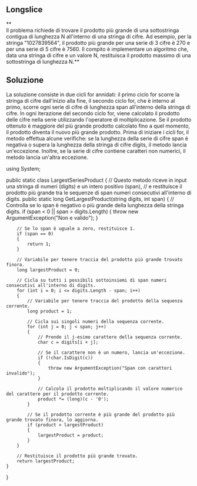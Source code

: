 ## Longslice
**  
Il problema richiede di trovare il prodotto più grande di una sottostringa contigua di lunghezza N all'interno di una stringa di cifre. Ad esempio, per la stringa "1027839564", il prodotto più grande per una serie di 3 cifre è 270 e per una serie di 5 cifre è 7560. Il compito è implementare un algoritmo che, data una stringa di cifre e un valore N, restituisca il prodotto massimo di una sottostringa di lunghezza N.**

## Soluzione
La soluzione consiste in due cicli for annidati: il primo ciclo for scorre la stringa di cifre dall'inizio alla fine, il secondo ciclo for, che è interno al primo, scorre ogni serie di cifre di lunghezza span all'interno della stringa di cifre. In ogni iterazione del secondo ciclo for, viene calcolato il prodotto delle cifre nella serie utilizzando l'operatore di moltiplicazione. Se il prodotto ottenuto è maggiore del più grande prodotto calcolato fino a quel momento, il prodotto diventa il nuovo più grande prodotto. Prima di iniziare i cicli for, il metodo effettua alcune verifiche: se la lunghezza della serie di cifre span è negativa o supera la lunghezza della stringa di cifre digits, il metodo lancia un'eccezione. Inoltre, se la serie di cifre contiene caratteri non numerici, il metodo lancia un'altra eccezione.


using System;

public static class LargestSeriesProduct
{
    // Questo metodo riceve in input una stringa di numeri (digits) e un intero positivo (span),
    // e restituisce il prodotto più grande tra le sequenze di span numeri consecutivi all'interno di digits.
    public static long GetLargestProduct(string digits, int span)
    {
        // Controlla se lo span è negativo o più grande della lunghezza della stringa digits.
        if (span < 0 || span > digits.Length)
        {
            throw new ArgumentException("Non e valido");
        }
        
        // Se lo span è uguale a zero, restituisce 1.
        if (span == 0)
        {
            return 1;
        }
        
        // Variabile per tenere traccia del prodotto più grande trovato finora.
        long largestProduct = 0;
        
        // Cicla su tutti i possibili sottoinsiemi di span numeri consecutivi all'interno di digits.
        for (int i = 0; i <= digits.Length - span; i++)
        {
            // Variabile per tenere traccia del prodotto della sequenza corrente.
            long product = 1;
            
            // Cicla sui singoli numeri della sequenza corrente.
            for (int j = 0; j < span; j++)
            {
                // Prende il j-esimo carattere della sequenza corrente.
                char c = digits[i + j];
                
                // Se il carattere non è un numero, lancia un'eccezione.
                if (!char.IsDigit(c))
                {
                    throw new ArgumentException("Span con caratteri invalido");
                }
                
                // Calcola il prodotto moltiplicando il valore numerico del carattere per il prodotto corrente.
                product *= (long)(c - '0');
            }
            
            // Se il prodotto corrente è più grande del prodotto più grande trovato finora, lo aggiorna.
            if (product > largestProduct)
            {
                largestProduct = product;
            }
        }
        
        // Restituisce il prodotto più grande trovato.
        return largestProduct;
    }
}
